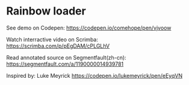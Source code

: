 # Rainbow loader

See demo on Codepen: https://codepen.io/comehope/pen/vjvoow

Watch interractive video on Scrimba: https://scrimba.com/p/pEgDAM/cPLGLhV

Read annotated source on Segmentfault(zh-cn): https://segmentfault.com/a/1190000014939781

Inspired by: Luke Meyrick https://codepen.io/lukemeyrick/pen/eEyqVN
